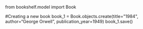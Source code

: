 from bookshelf.model import Book

#Creating a new book
book_1 = Book.objects.create(title="1984", author=“George Orwell”, publication_year=1949)
book_1.save()